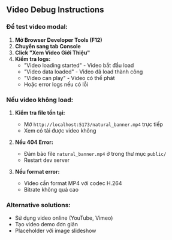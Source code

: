 ## Video Debug Instructions

### Để test video modal:

1. **Mở Browser Developer Tools (F12)**
2. **Chuyển sang tab Console**
3. **Click "Xem Video Giới Thiệu"**
4. **Kiểm tra logs:**
   - "Video loading started" - Video bắt đầu load
   - "Video data loaded" - Video đã load thành công
   - "Video can play" - Video có thể phát
   - Hoặc error logs nếu có lỗi

### Nếu video không load:

1. **Kiểm tra file tồn tại:**
   - Mở `http://localhost:5173/natural_banner.mp4` trực tiếp
   - Xem có tải được video không

2. **Nếu 404 Error:**
   - Đảm bảo file `natural_banner.mp4` ở trong thư mục `public/`
   - Restart dev server

3. **Nếu format error:**
   - Video cần format MP4 với codec H.264
   - Bitrate không quá cao

### Alternative solutions:
- Sử dụng video online (YouTube, Vimeo)
- Tạo video demo đơn giản
- Placeholder với image slideshow

